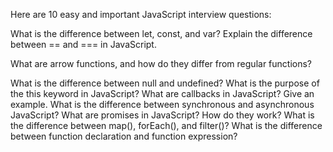 Here are 10 easy and important JavaScript interview questions:

What is the difference between let, const, and var?
Explain the difference between == and === in JavaScript.


What are arrow functions, and how do they differ from regular functions?

What is the difference between null and undefined?
What is the purpose of the this keyword in JavaScript?
What are callbacks in JavaScript? Give an example.
What is the difference between synchronous and asynchronous JavaScript?
What are promises in JavaScript? How do they work?
What is the difference between map(), forEach(), and filter()?
What is the difference between function declaration and function expression?